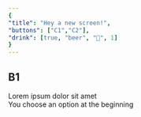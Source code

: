 ```yaml
---
{
"title": "Hey a new screen!",
"buttons": ["C1","C2"],
"drink": [true, "beer", "🍺", 1]
}
---
```


## B1

Lorem ipsum dolor sit amet  
You choose an option at the beginning